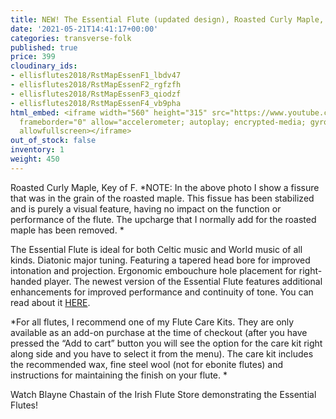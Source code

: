 ```yaml
---
title: NEW! The Essential Flute (updated design), Roasted Curly Maple, Key of F
date: '2021-05-21T14:41:17+00:00'
categories: transverse-folk
published: true
price: 399
cloudinary_ids:
- ellisflutes2018/RstMapEssenF1_lbdv47
- ellisflutes2018/RstMapEssenF2_rgfzfh
- ellisflutes2018/RstMapEssenF3_qiodzf
- ellisflutes2018/RstMapEssenF4_vb9pha
html_embed: <iframe width="560" height="315" src="https://www.youtube.com/embed/SpD1Om16E-c"
  frameborder="0" allow="accelerometer; autoplay; encrypted-media; gyroscope; picture-in-picture"
  allowfullscreen></iframe>
out_of_stock: false
inventory: 1
weight: 450
---
```


Roasted Curly Maple, Key of F.  *NOTE:  In the above photo I show a fissure that was in the grain of the roasted maple.  This fissue has been stabilized and is purely a visual feature, having no impact on the function or performance of the flute.  The upcharge that I normally add for the roasted maple has been removed. * 

The Essential Flute is ideal for both Celtic music and World music of all kinds. Diatonic major tuning. Featuring a tapered head bore for improved intonation and projection. Ergonomic embouchure hole placement for right-handed player.  The newest version of the Essential Flute features additional enhancements for improved performance and continuity of tone.  You can read about it [HERE](https://www.ellisflutes.com/world-flutes/transverse-folk). 

*For all flutes, I recommend one of my Flute Care Kits.  They are only available as an add-on purchase at the time of checkout (after you have pressed the “Add to cart” button you will see the option for the care kit right along side and you have to select it from the menu). The care kit includes the recommended wax, fine steel wool (not for ebonite flutes) and instructions for maintaining the finish on your flute.  *

Watch Blayne Chastain of the Irish Flute Store demonstrating the Essential Flutes!